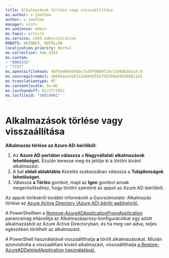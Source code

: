 ```yaml
---
title: Alkalmazások törlése vagy visszaállítása
ms.author: v-jmathew
author: v-jmathew
manager: scotv
ms.audience: Admin
ms.topic: article
ms.service: o365-administration
ROBOTS: NOINDEX, NOFOLLOW
localization_priority: Normal
ms.collection: Adm_O365
ms.custom:
- "9004335"
- "7737"
ms.openlocfilehash: 4df9a98644f6bc7a30f9009719c5198db591afc9
ms.sourcegitcommit: eb685eea3ab312d404d55bfd5594a5d6d68811d1
ms.translationtype: MT
ms.contentlocale: hu-HU
ms.lasthandoff: 01/27/2021
ms.locfileid: "50014901"
---
```

# <a name="delete-or-restore-applications"></a>Alkalmazások törlése vagy visszaállítása

**Alkalmazás törlése az Azure AD-bérlőből:**

1. Az **Azure AD portálon válassza** a **Nagyvállalati alkalmazások lehetőséget.** Ezután keresse meg és jelölje ki a törölni kívánt alkalmazást.
2. A bal **oldali ablaktábla** Kezelés szakaszában válassza a **Tulajdonságok lehetőséget.**
3. Válassza **a Törlés** gombot, majd az **Igen** gombot annak megerősítéséhez, hogy törölni szeretné az appot az Azure AD-bérlőből.

Az appok törléséről további információt a Gyorsútmutató: Alkalmazás törlése az [Azure Active Directory (Azure AD) bérlői webhelyről.](https://docs.microsoft.com/azure/active-directory/manage-apps/delete-application-portal#delete-an-application-from-your-azure-ad-tenant)

A PowerShellben a [Remove-AzureADApplicationProxyApplication](https://docs.microsoft.com/powershell/module/azuread/remove-azureadapplicationproxyapplication) parancsmag eltávolítja az Alkalmazásproxy-konfigurációkat egy adott alkalmazásból az Azure Active Directoryban, és ha meg van adva, teljes egészében törölheti az alkalmazást.

A PowerShell használatával visszaállíthatja **a** törölt alkalmazásokat. Miután azonosította a visszaállítani kívánt alkalmazást, visszaállíthatja [a Restore-AzureADDeletedApplication használatával.](https://docs.microsoft.com/powershell/module/azuread/restore-azureaddeletedapplication)
